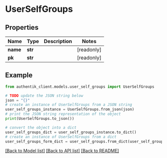 # UserSelfGroups


## Properties

Name | Type | Description | Notes
------------ | ------------- | ------------- | -------------
**name** | **str** |  | [readonly] 
**pk** | **str** |  | [readonly] 

## Example

```python
from authentik_client.models.user_self_groups import UserSelfGroups

# TODO update the JSON string below
json = "{}"
# create an instance of UserSelfGroups from a JSON string
user_self_groups_instance = UserSelfGroups.from_json(json)
# print the JSON string representation of the object
print(UserSelfGroups.to_json())

# convert the object into a dict
user_self_groups_dict = user_self_groups_instance.to_dict()
# create an instance of UserSelfGroups from a dict
user_self_groups_form_dict = user_self_groups.from_dict(user_self_groups_dict)
```
[[Back to Model list]](../README.md#documentation-for-models) [[Back to API list]](../README.md#documentation-for-api-endpoints) [[Back to README]](../README.md)


